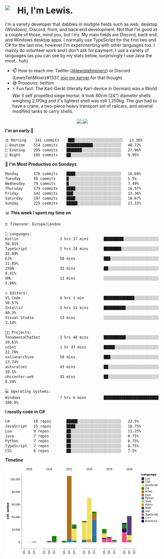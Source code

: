 <h1><img align="left" src="https://cdn.discordapp.com/emojis/552927506957729802.gif" width="40">Hi, I'm Lewis.</h1>

I'm a variety developer that dabbles in multiple fields such as web, desktop (Windows), Discord, front, and back end development. Not that I'm good at a couple of those, mind you, but I try. My main fields are Discord, back end, and Windows desktop apps. I normally use TypeScript for the first two and C# for the last one, however I'm experimenting with other languages too. I mainly do volunteer work and I don't ask for payment. I use a variety of languages (as you can see by my stats below, surprisingly I use Java the most.. huh).

- 📫 How to reach me: Twitter ([@lewistehminerz](https://twitter.com/lewistehminerz)) or Discord (LewisTehMinerz#1337, [join my server](https://discord.gg/XnUh7JB) for that though)
- 😄 Pronouns: he/him
- ⚡ Fun fact: The Karl-Gerät (literally Karl-device in German) was a World War II self propelled siege mortar. It took 60cm (24") diameter shells weighing 2,170kg and it's lightest shell was still 1,250kg. The gun had to have a crane, a two-piece heavy transport set of railcars, and several modified tanks to carry shells.

<p align="center">
  <a href="https://github.com/anuraghazra/github-readme-stats">
    <img align="center" src="https://github-readme-stats.vercel.app/api?username=LewisTehMinerz&count_private=true&show_icons=true&theme=gruvbox">
  </a>
  <a href="https://github.com/anuraghazra/github-readme-stats">
    <img align="center" src="https://github-readme-stats.vercel.app/api/top-langs/?username=LewisTehMinerz&layout=compact&theme=gruvbox">
  </a>
</p>

<!--START_SECTION:waka-->
**I'm an early 🐤** 

```text
🌞 Morning    141 commits    ███░░░░░░░░░░░░░░░░░░░░░░   13.36% 
🌆 Daytime    514 commits    ████████████░░░░░░░░░░░░░   48.72% 
🌃 Evening    295 commits    ███████░░░░░░░░░░░░░░░░░░   27.96% 
🌙 Night      105 commits    ██░░░░░░░░░░░░░░░░░░░░░░░   9.95%

```
📅 **I'm Most Productive on Sundays** 

```text
Monday       176 commits    ████░░░░░░░░░░░░░░░░░░░░░   16.68% 
Tuesday      58 commits     █░░░░░░░░░░░░░░░░░░░░░░░░   5.5% 
Wednesday    79 commits     █░░░░░░░░░░░░░░░░░░░░░░░░   7.49% 
Thursday     179 commits    ████░░░░░░░░░░░░░░░░░░░░░   16.97% 
Friday       141 commits    ███░░░░░░░░░░░░░░░░░░░░░░   13.36% 
Saturday     197 commits    ████░░░░░░░░░░░░░░░░░░░░░   18.67% 
Sunday       225 commits    █████░░░░░░░░░░░░░░░░░░░░   21.33%

```


📊 **This week I spent my time on** 

```text
⌚︎ Timezone: Europe/London

💬 Languages: 
Kotlin                   2 hrs 37 mins       █████████░░░░░░░░░░░░░░░░   36.81% 
TypeScript               2 hrs 24 mins       ████████░░░░░░░░░░░░░░░░░   33.89% 
EJS                      50 mins             ███░░░░░░░░░░░░░░░░░░░░░░   11.85% 
JSON                     35 mins             ██░░░░░░░░░░░░░░░░░░░░░░░   8.41% 
XML                      12 mins             ░░░░░░░░░░░░░░░░░░░░░░░░░   2.96%

🔥 Editors: 
VS Code                  4 hrs 1 min         ██████████████░░░░░░░░░░░   56.57% 
IntelliJ                 2 hrs 51 mins       ██████████░░░░░░░░░░░░░░░   40.3% 
Visual Studio            13 mins             ░░░░░░░░░░░░░░░░░░░░░░░░░   3.14%

🐱‍💻 Projects: 
TonamentoChatbot         2 hrs 48 mins       ██████████░░░░░░░░░░░░░░░   39.61% 
ucbot                    1 hr 37 mins        █████░░░░░░░░░░░░░░░░░░░░   22.76% 
nalianarchive            58 mins             ███░░░░░░░░░░░░░░░░░░░░░░   13.74% 
autoralsei               43 mins             ██░░░░░░░░░░░░░░░░░░░░░░░   10.1% 
uhccenter-web            35 mins             ██░░░░░░░░░░░░░░░░░░░░░░░   8.28%

💻 Operating Systems: 
Windows                  7 hrs 6 mins        █████████████████████████   100.0%

```

**I mostly code in C#** 

```text
C#           18 repos       █████░░░░░░░░░░░░░░░░░░░░   22.5% 
JavaScript   15 repos       ████░░░░░░░░░░░░░░░░░░░░░   18.75% 
Lua          9 repos        ██░░░░░░░░░░░░░░░░░░░░░░░   11.25% 
Java         7 repos        ██░░░░░░░░░░░░░░░░░░░░░░░   8.75% 
Python       7 repos        ██░░░░░░░░░░░░░░░░░░░░░░░   8.75% 
TypeScript   7 repos        ██░░░░░░░░░░░░░░░░░░░░░░░   8.75% 
CSS          6 repos        ██░░░░░░░░░░░░░░░░░░░░░░░   7.5%

```


**Timeline**

![Chart not found](https://github.com/LewisTehMinerz/LewisTehMinerz/blob/master/charts/bar_graph.png) 


<!--END_SECTION:waka-->
